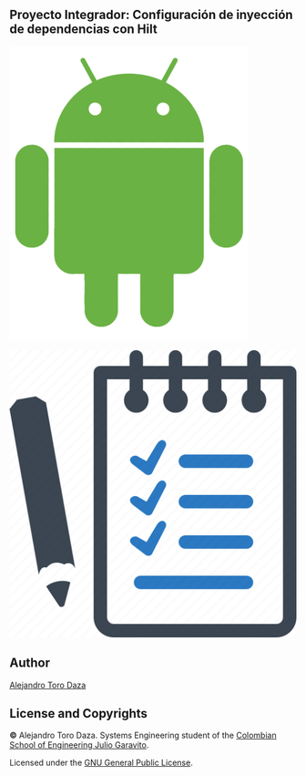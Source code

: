 ## Proyecto Integrador: Configuración de inyección de dependencias con Hilt

![img](https://github.com/Skullzo/IETI-Lab11/blob/main/img/Android3.png)

![img](https://github.com/Skullzo/IETI-Lab11/blob/main/img/Task%20Planner.png)

## Author

[Alejandro Toro Daza](https://github.com/Skullzo)

## License and Copyrights

**©** Alejandro Toro Daza. Systems Engineering student of the [Colombian School of Engineering Julio Garavito](https://www.escuelaing.edu.co/es/).

Licensed under the [GNU General Public License](https://github.com/Skullzo/IETI-Lab11/blob/main/LICENSE).